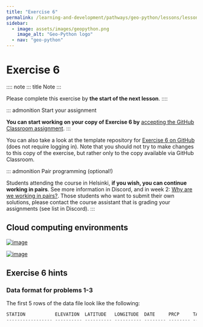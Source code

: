 ```yaml
---
title: "Exercise 6"
permalink: /learning-and-development/pathways/geo-python/lessons/lesson-6/exercise-6/
sidebar:
  - image: assets/images/geopython.png
    image_alt: "Geo-Python logo"
  - nav: "geo-python"
---
```



# Exercise 6

:::: note
::: title
Note
:::

Please complete this exercise by **the start of the next lesson**.
::::

::: admonition
Start your assignment

**You can start working on your copy of Exercise 6 by** [accepting the
GitHub Classroom assignment](https://classroom.github.com/a/-rLA4tfK).
:::

You can also take a look at the template repository for [Exercise 6 on
GitHub](https://github.com/Geo-Python-2023/Exercise-6) (does not require
logging in). Note that you should not try to make changes to this copy
of the exercise, but rather only to the copy available via GitHub
Classroom.

::: admonition
Pair programming (optional!)

Students attending the course in Helsinki, **if you wish, you can
continue working in pairs**. See more information in Discord, and in
week 2: [Why are we working in
pairs?](https://geo-python-site.readthedocs.io/en/latest/lessons/L2/why-pairs.html).
Those students who want to submit their own solutions, please contact
the course assistant that is grading your assignments (see list in
Discord).
:::

## Cloud computing environments

[![image](https://img.shields.io/badge/launch-binder-red.svg)](https://mybinder.org/v2/gh/Geo-Python-2023/Binder/main?urlpath=lab)

[![image](https://img.shields.io/badge/launch-CSC%20notebook-blue.svg)](https://notebooks.csc.fi/)

## Exercise 6 hints

### Data format for problems 1-3

The first 5 rows of the data file look like the following:

``` python
STATION           ELEVATION  LATITUDE   LONGITUDE  DATE     PRCP     TAVG     TMAX     TMIN     
----------------- ---------- ---------- ---------- -------- -------- -------- -------- -------- 
